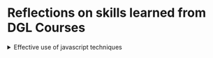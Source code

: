 # Reflections on skills learned from DGL Courses

<details>
  <summary> Effective use of javascript techniques</summary>

## Effective use of javascript techniques

So I was a student in the course ``DGL 113 CVS1 2024 Winter Term``

That course was really helpful it was taught by Frank Lu, He taught CPS-100, that was my first computer science course ever and I am always grateful for bridging my undertanding and giving me a good foundation on programming techniques.
Now, during the course `DGL 113` I a lot of javascript techniques one of them is the use of `setTimeOut` funciton. This function helped me to solve on of the major issue in my project. I will explain how this function helped me, first let me give a brief description about this function 

### setTimeOut function:

So this is a javaScript buit-in function that is used to delay an action for a given time.

```javascript
setTimeout(() => {
               setIsAuthenticated(true);
                }, 1000);

```

This is an example how I used the function in my project. Here there are two things we have to focus on:

- First, the action that has to be delayed in this case that is `setIsAuthenticated(true)`
- Second, how much time do we have to delay, here that is `1000`. Note that this is 1000 milli seconds milli means 1/1000. so here its 1000 milli seconds that is 1s.

#### How this function helped me in my project

So was struggling with an issue in my project

##### Problem:

So while creating a new user, we navigate to the home page but the home page does'nt have the created user information. I will explain this in a simple step by step way



  1. Below is a simple demonstration of the function that create new user, the full version of the code is in `src/screens/EmployeeCreate.js`

```javascript
const handleCreateUser = async () => {

      const userCredential = await createUserWithEmailAndPassword(auth,email, password);
      const user = userCredential.user;
      await createUser(userData);
      
    }

```
   - The function `createUserWithEmailAndPassword()`  is provided by firebase-auth package. This create a user in firebase authentication and create an authentication token
   - The function  `createUser() is an api calling function defined by me in for calling the api in `src/service/api.js` file.

 2. Below is a simple version of my home screen that switch the navigation based on the users authentication state.

    ```javascript
    
const Main = () => {
  const [isAuthenticated, setIsAuthenticated] = useState(null);

  onAuthStateChanged(auth, async user => {
    if (user) {
      setIsAuthenticated(true);
    } else {
      setIsAuthenticated(false);
    }
  });
  return (
    <NavigationContainer>
      {isAuthenticated ? <UserStack /> : <AuthStack />}
    </NavigationContainer>
  );
};

  ```
   - The function `onAuthStateChanged()` is a function provided by the firebase-auth which get the state of the user whether authenticated or not.This function will get the user token immideattly after creating from the page usercreation page using the function `createUserWithEmailAndPassword()` as mentioned before.
   - `isAuthenticated` is a boolean that becomes true when authentication happens.
   - When the `isAuthenticated` is true it we go to the `UserStack` according to the logic ` {isAuthenticated ? <UserStack /> : <AuthStack />}`

- `Reason for the problem:`
  * So the problem is user go to the `HomeScreen` that is in the `UserStack` right away after the authentication.
  * The
     
  
</details>

